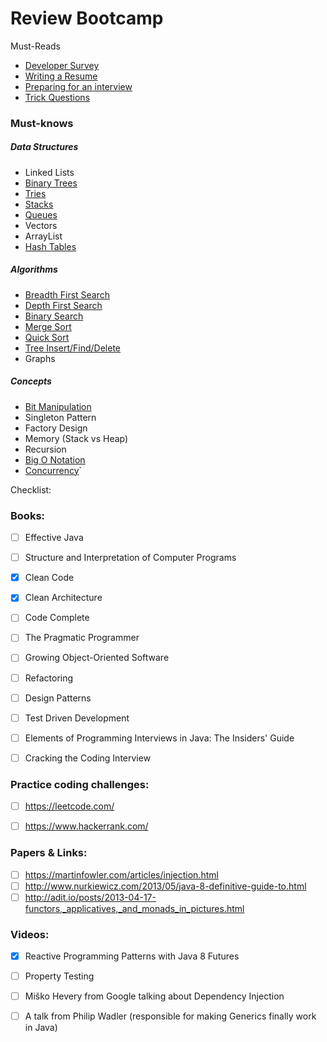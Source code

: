 # Review Bootcamp

Must-Reads
- [Developer Survey](https://insights.stackoverflow.com/survey/2018/?utm_source=Iterable&utm_medium=email&utm_campaign=dev-survey-2018-promotion)
- [Writing a Resume](http://steve-yegge.blogspot.com/2007_09_01_archive.html)
- [Preparing for an interview](http://steve-yegge.blogspot.com/2008/03/get-that-job-at-google.html)
- [Trick Questions](https://www.toptal.com/java/interview-questions)


### Must-knows
##### Data Structures
- Linked Lists
- [Binary Trees](https://github.com/mel3kings/review-bootcamp/blob/master/algorithm/src/main/algorithm/datastructures/BinarySearchTree.java)
- [Tries](https://github.com/mel3kings/review-bootcamp/blob/master/algorithm/src/main/algorithm/datastructures/Trie.java)
- [Stacks](https://github.com/mel3kings/review-bootcamp/blob/master/algorithm/src/main/algorithm/datastructures/Stack.java)
- [Queues](https://github.com/mel3kings/review-bootcamp/blob/master/algorithm/src/main/algorithm/datastructures/Queue.java)
- Vectors
- ArrayList
- [Hash Tables](https://github.com/mel3kings/review-bootcamp/blob/master/algorithm/src/main/algorithm/datastructures/HashTable.java)

##### Algorithms
- [Breadth First Search](https://github.com/mel3kings/review-bootcamp/blob/master/algorithm/src/main/algorithm/BreadthFirst.java)
- [Depth First Search](https://github.com/mel3kings/review-bootcamp/blob/master/algorithm/src/main/algorithm/DepthFirst.java)
- [Binary Search](https://github.com/mel3kings/review-bootcamp/blob/master/algorithm/src/main/algorithm/BinarySearch.java)
- [Merge Sort](https://github.com/mel3kings/review-bootcamp/blob/master/algorithm/src/main/algorithm/MergeSortAlgo.java)
- [Quick Sort](https://github.com/mel3kings/review-bootcamp/blob/master/algorithm/src/main/algorithm/QuickSortAlgo.java)
- [Tree Insert/Find/Delete](https://github.com/mel3kings/review-bootcamp/blob/master/algorithm/src/main/algorithm/datastructures/BinarySearchTree.java)
- Graphs

##### Concepts
- [Bit Manipulation](https://github.com/mel3kings/review-bootcamp/blob/master/algorithm/src/main/bitwise/BitOperators.java)
- Singleton Pattern
- Factory Design
- Memory (Stack vs Heap)
- Recursion
- [Big O Notation](http://sysdotoutdotprint.com/technologies/algorithms/59)
- [Concurrency](https://github.com/mel3kings/review-bootcamp/tree/master/concurrency/src/threads)`


Checklist:

### Books:

 -[ ]  Effective Java 
 -[ ] Structure and Interpretation of Computer Programs
 -[X] Clean Code
 -[X] Clean Architecture
 -[ ] Code Complete   
 -[ ] The Pragmatic Programmer
 -[ ] Growing Object-Oriented Software
 -[ ] Refactoring
 -[ ] Design Patterns
 -[ ] Test Driven Development
 -[ ] Elements of Programming Interviews in Java: The Insiders' Guide
 -[ ] Cracking the Coding Interview

 
### Practice coding challenges:
 -[ ] https://leetcode.com/
 -[ ] https://www.hackerrank.com/


### Papers & Links:
 -[ ] https://martinfowler.com/articles/injection.html
 -[ ] http://www.nurkiewicz.com/2013/05/java-8-definitive-guide-to.html
 -[ ] http://adit.io/posts/2013-04-17-functors,_applicatives,_and_monads_in_pictures.html

### Videos:

 -[X] Reactive Programming Patterns with Java 8 Futures 
 -[ ] Property Testing
 -[ ] Miško Hevery from Google talking about Dependency Injection
 -[ ] A talk from Philip Wadler (responsible for making Generics finally work in Java)

